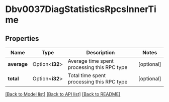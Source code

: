 # Dbv0037DiagStatisticsRpcsInnerTime

## Properties

Name | Type | Description | Notes
------------ | ------------- | ------------- | -------------
**average** | Option<**i32**> | Average time spent processing this RPC type | [optional]
**total** | Option<**i32**> | Total time spent processing this RPC type | [optional]

[[Back to Model list]](../README.md#documentation-for-models) [[Back to API list]](../README.md#documentation-for-api-endpoints) [[Back to README]](../README.md)


